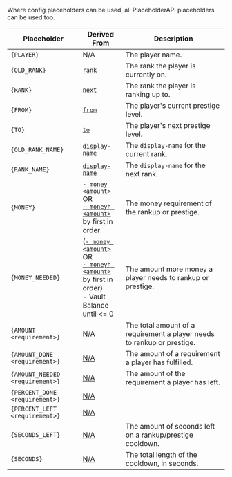Where config placeholders can be used, all PlaceholderAPI placeholders can be used too.

| Placeholder | Derived From | Description
| ----------- | ----------- | -----------
| `{PLAYER}`  | N/A | The player name.
| `{OLD_RANK}` | [`rank`](https://github.com/okx-code/Rankup3/wiki/How-to-rankups.yml-and-prestiges.yml#2-rank) | The rank the player is currently on.
| `{RANK}` | [`next`](https://github.com/okx-code/Rankup3/wiki/How-to-rankups.yml-and-prestiges.yml#3-next) | The rank the player is ranking up to.
| `{FROM}` | [`from`](https://github.com/okx-code/Rankup3/wiki/How-to-rankups.yml-and-prestiges.yml#on-from-and-to) | The player's current prestige level.
| `{TO}` | [`to`](https://github.com/okx-code/Rankup3/wiki/How-to-rankups.yml-and-prestiges.yml#on-from-and-to) | The player's next prestige level.
| `{OLD_RANK_NAME}` | [`display-name`](https://github.com/okx-code/Rankup3/wiki/How-to-rankups.yml-and-prestiges.yml#2-display-name) | The `display-name` for the current rank.
| `{RANK_NAME}` | [`display-name`](https://github.com/okx-code/Rankup3/wiki/How-to-rankups.yml-and-prestiges.yml#2-display-name) | The `display-name` for the next rank.
| `{MONEY}` | [`- money <amount>`](https://github.com/okx-code/Rankup3/wiki/List-of-Requirements#list)<br>OR<br>[`- moneyh <amount>`](https://github.com/okx-code/Rankup3/wiki/List-of-Requirements#list)<br>by first in order | The money requirement of the rankup or prestige.
| `{MONEY_NEEDED}` | ([`- money <amount>`](https://github.com/okx-code/Rankup3/wiki/List-of-Requirements#list)<br>OR<br>[`- moneyh <amount>`](https://github.com/okx-code/Rankup3/wiki/List-of-Requirements#list)<br>by first in order)<br>- Vault Balance<br>until <= 0 | The amount more money a player needs to rankup or prestige.
| `{AMOUNT <requirement>}` | [N/A](https://github.com/okx-code/Rankup3/wiki/List-of-Requirements#how-to-specify-sub-requirements-in-placeholders) | The total amount of a requirement a player needs to rankup or prestige.
| `{AMOUNT_DONE <requirement>}` | [N/A](https://github.com/okx-code/Rankup3/wiki/List-of-Requirements#how-to-specify-sub-requirements-in-placeholders) | The amount of a requirement a player has fulfilled.
| `{AMOUNT_NEEDED <requirement>}` | [N/A](https://github.com/okx-code/Rankup3/wiki/List-of-Requirements#how-to-specify-sub-requirements-in-placeholders) | The amount of the requirement a player has left.
| `{PERCENT_DONE <requirement>}` | [N/A](https://github.com/okx-code/Rankup3/wiki/List-of-Requirements#how-to-specify-sub-requirements-in-placeholders) |
| `{PERCENT_LEFT <requirement>}` | [N/A](https://github.com/okx-code/Rankup3/wiki/List-of-Requirements#how-to-specify-sub-requirements-in-placeholders) |
| `{SECONDS_LEFT}` | [N/A](https://github.com/okx-code/Rankup3/blob/master/src/main/resources/config.yml#L53-L55) | The amount of seconds left on a rankup/prestige cooldown.
| `{SECONDS}` | [N/A](https://github.com/okx-code/Rankup3/blob/master/src/main/resources/config.yml#L53-L55) | The total length of the cooldown, in seconds.
